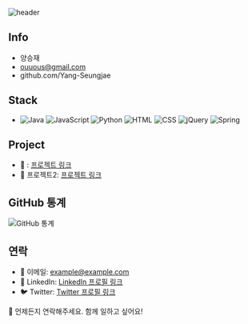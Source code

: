 ![header](https://capsule-render.vercel.app/api?type=wave&color=auto&height=150&section=header&text=Yang-SeungJae%20&fontSize=60)

## Info
- 양승재
- ouuous@gmail.com
- github.com/Yang-Seungjae

## Stack
- ![Java](https://img.shields.io/badge/Java-007396?style=flat-square&logo=java&logoColor=white)
 ![JavaScript](https://img.shields.io/badge/JavaScript-F7DF1E?style=flat-square&logo=javascript&logoColor=black)
 ![Python](https://img.shields.io/badge/Python-3776AB?style=flat-square&logo=python&logoColor=white)
 ![HTML](https://img.shields.io/badge/HTML5-E34F26?style=flat-square&logo=html5&logoColor=white)
 ![CSS](https://img.shields.io/badge/CSS3-1572B6?style=flat-square&logo=css3&logoColor=white)
 ![jQuery](https://img.shields.io/badge/jQuery-0769AD?style=flat-square&logo=jquery&logoColor=white)
 ![Spring](https://img.shields.io/badge/Spring-6DB33F?style=flat-square&logo=spring&logoColor=white)


## Project
- 🌟 : [프로젝트 링크](프로젝트_링크)
- 🌟 프로젝트2: [프로젝트 링크](프로젝트_링크)

## GitHub 통계
![GitHub 통계](https://github-readme-stats.vercel.app/api?username=GitHub_사용자_이름&show_icons=true&theme=radical)

## 연락
- 📧 이메일: example@example.com
- 💼 LinkedIn: [LinkedIn 프로필 링크](LinkedIn_프로필_링크)
- 🐦 Twitter: [Twitter 프로필 링크](Twitter_프로필_링크)

💬 언제든지 연락해주세요. 함께 일하고 싶어요!


